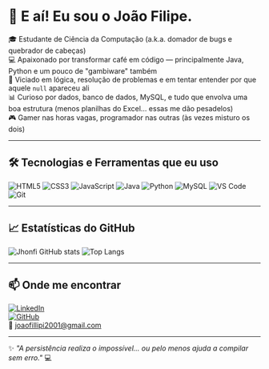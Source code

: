 # 👋 E aí! Eu sou o João Filipe.

🎓 Estudante de Ciência da Computação (a.k.a. domador de bugs e quebrador de cabeças)  
💻 Apaixonado por transformar café em código — principalmente Java, Python e um pouco de "gambiware" também  
🧠 Viciado em lógica, resolução de problemas e em tentar entender por que aquele `null` apareceu ali  
📊 Curioso por dados, banco de dados, MySQL, e tudo que envolva uma boa estrutura (menos planilhas do Excel… essas me dão pesadelos)  
🎮 Gamer nas horas vagas, programador nas outras (às vezes misturo os dois)

---

## 🛠️ Tecnologias e Ferramentas que eu uso

![HTML5](https://img.shields.io/badge/-HTML5-E34F26?style=flat&logo=html5&logoColor=fff)
![CSS3](https://img.shields.io/badge/-CSS3-1572B6?style=flat&logo=css3&logoColor=fff)
![JavaScript](https://img.shields.io/badge/-JavaScript-F7DF1E?style=flat&logo=javascript&logoColor=000)
![Java](https://img.shields.io/badge/-Java-007396?style=flat&logo=java&logoColor=fff)
![Python](https://img.shields.io/badge/-Python-3776AB?style=flat&logo=python&logoColor=fff)
![MySQL](https://img.shields.io/badge/-MySQL-4479A1?style=flat&logo=mysql&logoColor=fff)
![VS Code](https://img.shields.io/badge/-VSCode-007ACC?style=flat&logo=visual-studio-code&logoColor=fff)
![Git](https://img.shields.io/badge/-Git-F05032?style=flat&logo=git&logoColor=fff)

---

## 📈 Estatísticas do GitHub

![Jhonfi GitHub stats](https://github-readme-stats.vercel.app/api?username=Jhonfi&show_icons=true&theme=tokyonight)
![Top Langs](https://github-readme-stats.vercel.app/api/top-langs/?username=Jhonfi&layout=compact&theme=tokyonight)

---

## 📫 Onde me encontrar

[![LinkedIn](https://img.shields.io/badge/-LinkedIn-0077B5?style=flat&logo=linkedin&logoColor=white)](https://www.linkedin.com/in/joão-filipe-09aa84308)  
[![GitHub](https://img.shields.io/badge/-GitHub-181717?style=flat&logo=github&logoColor=white)](https://github.com/Jhonfi)  
📧 joaofillipi2001@gmail.com

---

✨ _"A persistência realiza o impossível... ou pelo menos ajuda a compilar sem erro."_ 💻
